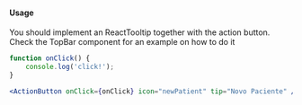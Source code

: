 #### **Usage**

You should implement an ReactTooltip together with the action button. Check the TopBar component for an example on how to do it

```jsx
function onClick() {
    console.log('click!');
}

<ActionButton onClick={onClick} icon="newPatient" tip="Novo Paciente" />
```